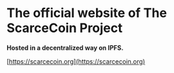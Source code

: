 # The official website of The ScarceCoin Project

**Hosted in a decentralized way on IPFS.**

[https://scarcecoin.org](https://scarcecoin.org)
